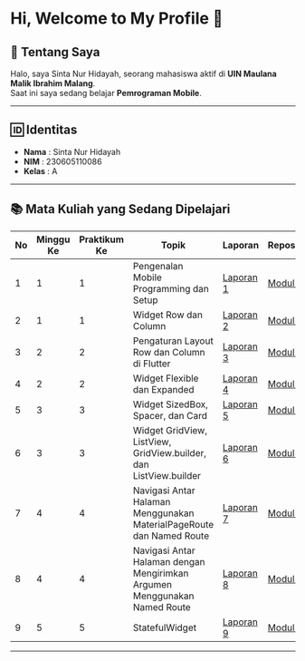 # Hi, Welcome to My Profile 👋

## 📖 Tentang Saya
Halo, saya Sinta Nur Hidayah, seorang mahasiswa aktif di **UIN Maulana Malik Ibrahim Malang**.  
Saat ini saya sedang belajar **Pemrograman Mobile**.

---

## 🆔 Identitas
- **Nama** : Sinta Nur Hidayah  
- **NIM** : 230605110086  
- **Kelas** : A  

---


## 📚 Mata Kuliah yang Sedang Dipelajari

| No | Minggu Ke | Praktikum Ke         | Topik                                           | Laporan            | Repository  |
|----|--------|---------|-------------------------------------------------|--------------------|-------------|
| 1  | 1 | 1 | Pengenalan Mobile Programming dan Setup         | [Laporan 1](https://drive.google.com/file/d/1t4iSYLCN843Hhq5e47nTVavxf9nsm0r6/view?usp=sharing "Laporan 1")   | [Modul 1](https://github.com/sintahidayah/prak-Mobile-Modul-1 "Modul 1") |
| 2  | 1 | 1 | Widget Row dan Column                          | [Laporan 2](https://drive.google.com/file/d/1Rf4WKC5ZWWvyxmobFYxHeNtHCwvEUqVS/view?usp=sharing "Laporan 2")   | [Modul 2](https://github.com/sintahidayah/prak-Mobile-Modul-2 "Modul 2") |
| 3  | 2 | 2 | Pengaturan Layout Row dan Column di Flutter    | [Laporan 3](https://drive.google.com/file/d/1ODEOOMiIKZNkHy2_gfgVNVZjfNV55nHJ/view?usp=sharing "Laporan 3") | [Modul 3](https://github.com/sintahidayah/prak-Mobile-Modul-3 "Modul 3") |
| 4  | 2 | 2 | Widget Flexible dan Expanded                   | [Laporan 4](https://drive.google.com/file/d/1vF5XoWwI8r6gYzCJXF7H_Mfck9DbQ39t/view?usp=sharing "Laporan 4")     | [Modul 4](https://github.com/sintahidayah/prak-Mobile-Modul-4 "Modul 4") |
| 5 | 3 | 3 | Widget SizedBox, Spacer, dan Card | [Laporan 5](https://drive.google.com/file/d/1yH_q8ZYd2zAwRdtgBgRLBoohNsH3VFBF/view?usp=sharing "Laporan 5") |  [Modul 5](https://github.com/sintahidayah/prak-Mobile-Modul-5 "Modul 5")
| 6 | 3 | 3 | Widget GridView, ListView, GridView.builder, dan ListView.builder | [Laporan 6](https://drive.google.com/file/d/1fRo10dutFfCRvIlWv_pZYrSlOJPepq9Q/view?usp=sharing "Laporan 6") | [Modul 6](https://github.com/sintahidayah/prak-Mobile-Modul-6 "Modul 6")
| 7 | 4 | 4 | Navigasi Antar Halaman Menggunakan MaterialPageRoute dan Named Route | [Laporan 7](https://drive.google.com/file/d/1cF7-KoM0_AD1cxDcLBWRGvPFj6Hn2cIG/view?usp=sharing "Laporan 7") | [Modul 7](https://github.com/sintahidayah/prak-Mobile-Modul-7 "Modul 7") 
| 8 | 4 | 4 | Navigasi Antar Halaman dengan Mengirimkan Argumen Menggunakan Named Route | [Laporan 8](https://drive.google.com/file/d/1f7TAhz_FsUhlzUsaarsEXsW-wEwhpFma/view?usp=sharing "Laporan 8") | [Modul 8](https://github.com/sintahidayah/prak-Mobile-Modul-8 "Modul 8") |
| 9 | 5 | 5 | 	StatefulWidget | [Laporan 9](https://drive.google.com/file/d/1U9Ufe06A0tF0_OCBkP9wo_g7LYa4VYoy/view?usp=drive_link "Laporan 9") | [Modul 9](https://github.com/sintahidayah/prak-Mobile-Modul-9 "Modul 9") |
---
